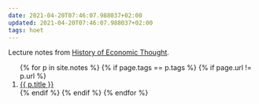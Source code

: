 ```yaml
---
date: 2021-04-20T07:46:07.988037+02:00
updated: 2021-04-20T07:46:07.988037+02:00
tags: hoet
---
```

Lecture notes from [History of Economic Thought].

<ol>
	{% for p in site.notes %}
		{% if page.tags == p.tags %}
			{% if page.url != p.url %}
				<li>
					<a href="{{ p.url }}" title="{{ p.title }}">{{ p.title }}</a>
				</li>
			{% endif %}
		{% endif %}
	{% endfor %}
</ol>

[History of Economic Thought]: https://www.unive.it/data/course/332311/ "History of Economic Thought on Ca’Foscari website"
